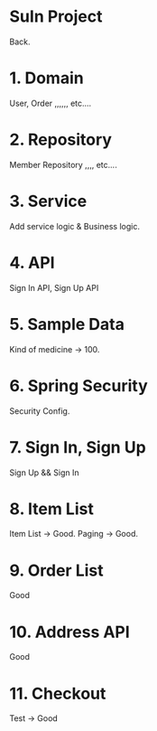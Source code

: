 # SuIn Project
Back.

# 1. Domain
User, Order ,,,,,, etc....

# 2. Repository
Member Repository ,,,, etc....

# 3. Service
Add service logic & Business logic.

# 4. API
Sign In API, Sign Up API

# 5. Sample Data
Kind of medicine -> 100.

# 6. Spring Security
Security Config.

# 7. Sign In, Sign Up
Sign Up && Sign In

# 8. Item List
Item List -> Good.
Paging -> Good.

# 9. Order List
Good

# 10. Address API
Good

# 11. Checkout
Test -> Good


